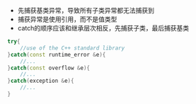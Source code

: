 * 先捕获基类异常，导致所有子类异常都无法捕获到
* 捕获异常是使用引用，而不是值类型
* catch的顺序应该和继承层次相反，先捕获子类，最后捕获基类

```c++
try{
    //use of the C++ standard library
}catch(const runtime_error &e){
    //...
}catch(const overflow &e){
    //...
}catch(exception &e){
    //...
}
```